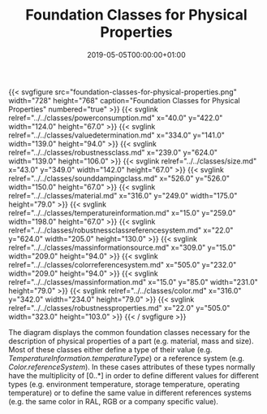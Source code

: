 ﻿---
title: Foundation Classes for Physical Properties
toc: false
type: specs
date: "2019-05-05T00:00:00+01:00"
draft: false
menu:
  vec120:
    identifier: description-of-components/foundation-classes-for-physical-properties    
    parent: description-of-components
    weight: 1003001 

# Prev/next pager order (if `docs_section_pager` enabled in `params.toml`)
weight: 1003001
---
{{< svgfigure src="foundation-classes-for-physical-properties.png" width="728" height="768" caption="Foundation Classes for Physical Properties" numbered="true" >}}
  {{< svglink relref="../../classes/powerconsumption.md" x="40.0" y="422.0" width="124.0" height="67.0" >}}
  {{< svglink relref="../../classes/valuedetermination.md" x="334.0" y="141.0" width="139.0" height="94.0" >}}
  {{< svglink relref="../../classes/robustnessclass.md" x="239.0" y="624.0" width="139.0" height="106.0" >}}
  {{< svglink relref="../../classes/size.md" x="43.0" y="349.0" width="142.0" height="67.0" >}}
  {{< svglink relref="../../classes/sounddampingclass.md" x="526.0" y="526.0" width="150.0" height="67.0" >}}
  {{< svglink relref="../../classes/material.md" x="316.0" y="249.0" width="175.0" height="79.0" >}}
  {{< svglink relref="../../classes/temperatureinformation.md" x="15.0" y="259.0" width="198.0" height="67.0" >}}
  {{< svglink relref="../../classes/robustnessclassreferencesystem.md" x="22.0" y="624.0" width="205.0" height="130.0" >}}
  {{< svglink relref="../../classes/massinformationsource.md" x="309.0" y="15.0" width="209.0" height="94.0" >}}
  {{< svglink relref="../../classes/colorreferencesystem.md" x="505.0" y="232.0" width="209.0" height="94.0" >}}
  {{< svglink relref="../../classes/massinformation.md" x="15.0" y="85.0" width="231.0" height="79.0" >}}
  {{< svglink relref="../../classes/color.md" x="316.0" y="342.0" width="234.0" height="79.0" >}}
  {{< svglink relref="../../classes/robustnessproperties.md" x="22.0" y="505.0" width="323.0" height="103.0" >}}
{{< / svgfigure >}}
<html>   <head>     </head>   <body>     <p> The diagram displays the common foundation classes necessary for the description of physical properties of a part (e.g. material, mass and size). Most of these classes either define a type of their value (e.g. <i>TemperatureInformation.temperatureType</i>) or a reference system (e.g. <i>Color.referenceSystem</i>). In these cases attributes of these types normally have the multiplicity of [0..*] in order to define different values for different types (e.g. environment temperature, storage temperature, operating temperature) or to define the same value in different references systems (e.g. the same color in RAL, RGB or a company specific value).      </p>    </body> </html> 

